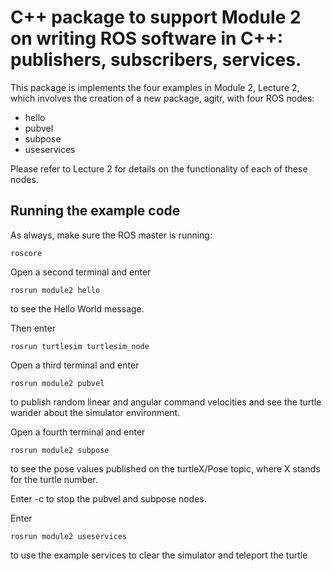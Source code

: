 # C++ package to support Module 2 on writing ROS software in C++: publishers, subscribers, services.
This package is implements the four examples in Module 2, Lecture 2, which involves the creation of a new  package, agitr, with four ROS nodes:

- hello
- pubvel
- subpose
- useservices

Please refer to Lecture 2 for details on the functionality of each of these nodes.

## Running the example code

As always, make sure the ROS master is running:

`roscore`

Open a second terminal and enter

`rosrun module2 hello`

to see the Hello World message.

Then enter

`rosrun turtlesim turtlesim_node`

Open a third terminal and enter

`rosrun module2 pubvel`

to publish random linear and angular command velocities and see the turtle wander about the simulator environment.

Open a fourth terminal and enter

`rosrun module2 subpose`

to see the pose values published on the turtleX/Pose topic, where X stands for the turtle number.

Enter <ctrl>-c to stop the pubvel and subpose nodes.

Enter

`rosrun module2 useservices`

to use the example services to clear the simulator and teleport the turtle


